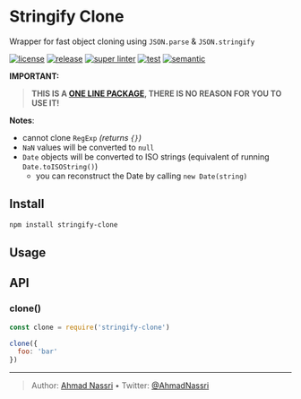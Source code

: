 # Stringify Clone

Wrapper for fast object cloning using `JSON.parse` & `JSON.stringify`

[![license][license-img]][license-url]
[![release][release-img]][release-url]
[![super linter][super-linter-img]][super-linter-url]
[![test][test-img]][test-url]
[![semantic][semantic-img]][semantic-url]

**IMPORTANT:**

> **THIS IS A [ONE LINE PACKAGE][], THERE IS NO REASON FOR YOU TO USE IT!**

**Notes**:

-   cannot clone `RegExp` *(returns `{}`)*
-   `NaN` values will be converted to `null`
-   `Date` objects will be converted to ISO strings (equivalent of running `Date.toISOString()`)
    -   you can reconstruct the Date by calling `new Date(string)`

## Install

``` bash
npm install stringify-clone
```

## Usage

## API

### clone()

``` js
const clone = require('stringify-clone')

clone({
  foo: 'bar'
})
```

  [ONE LINE PACKAGE]: ./lib/index.js

----
> Author: [Ahmad Nassri](https://www.ahmadnassri.com/) &bull;
> Twitter: [@AhmadNassri](https://twitter.com/AhmadNassri)

[license-url]: LICENSE
[license-img]: https://badgen.net/github/license/ahmadnassri/node-stringify-clone

[release-url]: https://github.com/ahmadnassri/node-stringify-clone/releases
[release-img]: https://badgen.net/github/release/ahmadnassri/node-stringify-clone

[super-linter-url]: https://github.com/ahmadnassri/node-stringify-clone/actions?query=workflow%3Asuper-linter
[super-linter-img]: https://github.com/ahmadnassri/node-stringify-clone/workflows/super-linter/badge.svg

[test-url]: https://github.com/ahmadnassri/node-stringify-clone/actions?query=workflow%3Atest
[test-img]: https://github.com/ahmadnassri/node-stringify-clone/workflows/test/badge.svg

[semantic-url]: https://github.com/ahmadnassri/node-stringify-clone/actions?query=workflow%3Arelease
[semantic-img]: https://badgen.net/badge/📦/semantically%20released/blue
